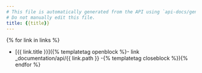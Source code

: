 ```yaml
---
# This file is automatically generated from the API using `api-docs/generate.py`
# Do not manually edit this file.
title: {{title}}
---
```


{% for link in links %}

- [{{ link.title }}]({% templatetag openblock %}- link \_documentation/api/{{ link.path }} -{% templatetag closeblock %}){% endfor %}
